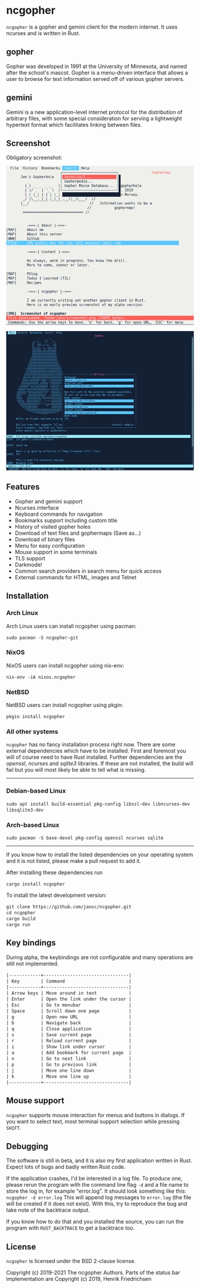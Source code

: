 # ncgopher

`ncgopher` is a gopher and gemini client for the modern internet. It uses
ncurses and is written in Rust.

## gopher

Gopher was developed in 1991 at the University of Minnesota, and named
after the school's mascot. Gopher is a menu-driven interface that
allows a user to browse for text information served off of various
gopher servers.

## gemini

Gemini is a new application-level internet protocol for the distribution
of arbitrary files, with some special consideration for serving a
lightweight hypertext format which facilitates linking between files.

## Screenshot

Obligatory screenshot:

![img](./screenshots/ncgopher.png "Screenshot of NcGopher")

![img](./screenshots/ncgopher-darkmode.png "Screenshot of NcGopher")

## Features

-   Gopher and gemini support
-   Ncurses interface
-   Keyboard commands for navigation
-   Bookmarks support including custom title
-   History of visited gopher holes
-   Download of text files and gophermaps (Save as&#x2026;)
-   Download of binary files
-   Menu for easy configuration
-   Mouse support in some terminals
-   TLS support
-   Darkmode!
-   Common search providers in search menu for quick access
-   External commands for HTML, images and Telnet

## Installation


### Arch Linux

Arch Linux users can install ncgopher using pacman:

    sudo pacman -S ncgopher-git

### NixOS

NixOS users can install ncgopher using nix-env:

    nix-env -iA nixos.ncgopher

### NetBSD

NetBSD users can install ncgopher using pkgin:

    pkgin install ncgopher

### All other systems

`ncgopher` has no fancy installation process right now. There are some external
dependencies which have to be installed. First and foremost you will of course
need to have Rust installed. Further dependencies are the *openssl*, *ncurses*
and *sqlite3* libraries. If these are not installed, the build will fail but
you will most likely be able to tell what is missing.

---
### Debian-based Linux

    sudo apt install build-essential pkg-config libssl-dev libncurses-dev libsqlite3-dev

### Arch-based Linux

    sudo pacman -S base-devel pkg-config openssl ncurses sqlite
---

If you know how to install the listed dependencies on your operating system and it is
not listed, please make a pull request to add it.

After installing these dependencies run

    cargo install ncgopher

To install the latest development version:

    git clone https://github.com/jansc/ncgopher.git
    cd ncgopher
    cargo build
    cargo run

## Key bindings

During alpha, the keybindings are not configurable and many operations
are still not implemented.

    |------------+--------------------------------|
    | Key        | Command                        |
    |------------+--------------------------------|
    | Arrow keys | Move around in text            |
    | Enter      | Open the link under the cursor |
    | Esc        | Go to menubar                  |
    | Space      | Scroll down one page           |
    | g          | Open new URL                   |
    | b          | Navigate back                  |
    | q          | Close application              |
    | s          | Save current page              |
    | r          | Reload current page            |
    | i          | Show link under cursor         |
    | a          | Add bookmark for current page  |
    | n          | Go to next link                |
    | p          | Go to previous link            |
    | j          | Move one line down             |
    | k          | Move one line up               |
    |------------+--------------------------------|

## Mouse support

`ncgopher` supports mouse interaction for menus and buttons in dialogs.
If you want to select text, most terminal support selection while 
pressing `SHIFT`.

## Debugging

The software is still in beta, and it is also my first application
written in Rust. Expect lots of bugs and badly written Rust code.

If the application crashes, I'd be interested in a log file.
To produce one, please rerun the program with the command line flag `-d` and a
file name to store the log in, for example "error.log".
It should look something like this: `ncgopher -d error.log`
This will append log messages to `error.log` (the file will be created if it
does not exist).
With this, try to reproduce the bug and take note of the backtrace output.

If you know how to do that and you installed the source, you can run the
program with `RUST_BACKTRACE` to get a backtrace too.

## License

`ncgopher` is licensed under the BSD 2-clause license.

Copyright (c) 2019-2021 The ncgopher Authors. Parts of the
status bar implementation are Copyright (c) 2019, Henrik Friedrichsen
